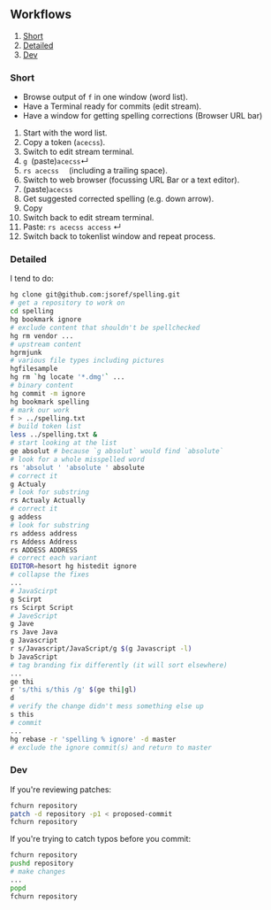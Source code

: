 ## Workflows

1. [Short](#Short)
1. [Detailed](#Detailed)
1. [Dev](#Dev)

### Short

* Browse output of `f` in one window (word list).
* Have a Terminal ready for commits (edit stream).
*  Have a window for getting spelling corrections (Browser URL bar)

1. Start with the word list.
1. Copy a token (`acecss`).
1. Switch to edit stream terminal.
1. `g `(paste)`acecss`↵
1. `rs acecss  ` (including a trailing space).
1. Switch to web browser (focussing URL Bar or a text editor).
1. (paste)`acecss`
1. Get suggested corrected spelling (e.g. down arrow).
1. Copy
1. Switch back to edit stream terminal.
1. Paste:
  `rs acecss access` ↵
1. Switch back to tokenlist window and repeat process.

### Detailed

I tend to do:

```sh
hg clone git@github.com:jsoref/spelling.git
# get a repository to work on
cd spelling
hg bookmark ignore
# exclude content that shouldn't be spellchecked
hg rm vendor ...
# upstream content
hgrmjunk
# various file types including pictures
hgfilesample
hg rm `hg locate '*.dmg'` ...
# binary content
hg commit -m ignore
hg bookmark spelling
# mark our work
f > ../spelling.txt
# build token list
less ../spelling.txt &
# start looking at the list
ge absolut # because `g absolut` would find `absolute`
# look for a whole misspelled word
rs 'absolut ' 'absolute ' absolute
# correct it
g Actualy
# look for substring
rs Actualy Actually
# correct it
g addess
# look for substring
rs addess address
rs Addess Address
rs ADDESS ADDRESS
# correct each variant
EDITOR=hesort hg histedit ignore
# collapse the fixes
...
# JavaScirpt
g Scirpt
rs Scirpt Script
# JaveScript
g Jave
rs Jave Java
g Javascript
r s/Javascript/JavaScript/g $(g Javascript -l)
b JavaScript
# tag branding fix differently (it will sort elsewhere)
...
ge thi
r 's/thi s/this /g' $(ge thi|gl)
d
# verify the change didn't mess something else up
s this
# commit
...
hg rebase -r 'spelling % ignore' -d master
# exclude the ignore commit(s) and return to master
```

### Dev

If you're reviewing patches:

```sh
fchurn repository
patch -d repository -p1 < proposed-commit
fchurn repository
```

If you're trying to catch typos before you commit:

```sh
fchurn repository
pushd repository
# make changes
...
popd
fchurn repository
```
